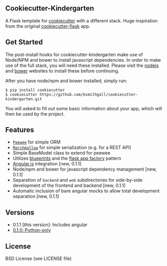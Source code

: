 Cookiecutter-Kindergarten
---

A Flask template for [cookiecutter](https://github.com/audreyr/cookiecutter) with a different stack. Huge inspiration from the original [cookiecutter-flask](https://github.com/sloria/cookiecutter-flask) app.

Get Started
---

The post-install hooks for cookiecutter-kindergarten make use of Node/NPM and bower to install javascript dependencies. In order to make use of the full stack, you will need these installed. Please visit the [nodejs](http://nodejs.org/) and [bower](http://bower.io/#install-bower) websites to install these before continuing.

After you have node/npm and bower installed, simply run:

```
$ pip install cookiecutter
$ cookiecutter https://github.com/bsmithgall/cookiecutter-kindergarten.git
```

You will asked to fill out some basic information about your app, which will then be used by the project.

Features
---
+ [`Peewee`](http://peewee.readthedocs.org) for simple ORM
+ [`Marshmallow`](http://marshmallow.readthedocs.org) for simple serialization (e.g. for a REST API)
+ Simple BaseModel class to extend for peewee
+ Utilizes [blueprints](http://flask.pocoo.org/docs/0.10/blueprints/) and the [flask app factory](http://flask.pocoo.org/docs/0.10/patterns/appfactories/) pattern
+ [Angular.js](https://angularjs.org/) integration [new, 0.1.1]
+ Node/npm and bower for javascript dependency management [new, 0.1.1]
+ Separation of `backend` and `web` subdirectories for side-by-side development of the frontend and backend [new, 0.1.1]
+ Automatic inclusion of bare angular mocks to allow total development separation [new, 0.1.1]

Versions
---
+ 0.1.1 [this version]: Includes angular
+ [0.1.0: Python-only](https://github.com/bsmithgall/cookiecutter-kindergarten/tree/basic-python)

License
---
BSD License (see LICENSE file)